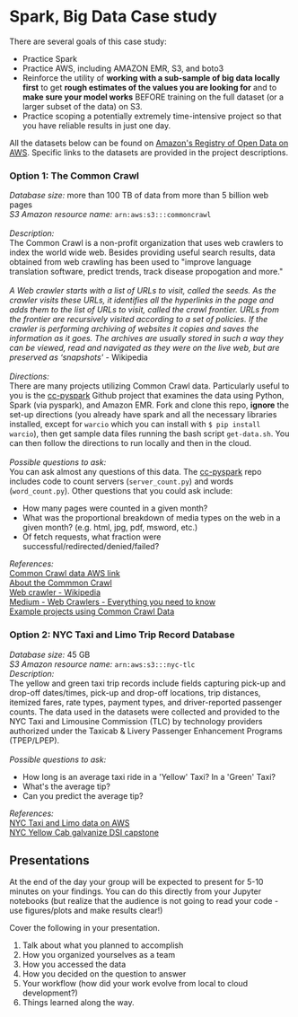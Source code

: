 # Spark, Big Data Case study  

There are several goals of this case study:  
* Practice Spark  
* Practice AWS, including AMAZON EMR, S3, and boto3  
* Reinforce the utility of **working with a sub-sample of big data locally first** to get **rough estimates of the values you are looking for** and to **make sure your model works** BEFORE training on the full dataset (or a larger subset of the data) on S3.  
* Practice scoping a potentially extremely time-intensive project so that you have reliable results in just one day.  

All the datasets below can be found on [Amazon's Registry of Open Data on AWS](https://registry.opendata.aws/).  Specific links to the datasets are provided in the project descriptions.
<br/>  
### Option 1: The Common Crawl  
_Database size:_ more than 100 TB of data from more than 5 billion web pages  
_S3 Amazon resource name:_ `arn:aws:s3:::commoncrawl`  
<br/>
_Description:_  
The Common Crawl is a non-profit organization that uses web crawlers to index the world wide web. Besides providing useful search results, data obtained from web crawling has been used to "improve language translation software, predict trends, track disease propogation and more."    
<br/>
_A Web crawler starts with a list of URLs to visit, called the seeds. As the crawler visits these URLs, it identifies all the hyperlinks in the page and adds them to the list of URLs to visit, called the crawl frontier. URLs from the frontier are recursively visited according to a set of policies. If the crawler is performing archiving of websites it copies and saves the information as it goes. The archives are usually stored in such a way they can be viewed, read and navigated as they were on the live web, but are preserved as ‘snapshots'_ - Wikipedia
<br/>  
_Directions:_    
There are many projects utilizing Common Crawl data.  Particularly useful to you is the [cc-pyspark](https://github.com/commoncrawl/cc-pyspark) Github project that examines the data using Python, Spark (via pyspark), and Amazon EMR.  Fork and clone this repo, **ignore** the set-up directions (you already have spark and all the necessary libraries installed, except for `warcio` which you can install with `$ pip install warcio`), then get sample data files running the bash script `get-data.sh`.  You can then follow the directions to run locally and then in the cloud.  
<br/>
_Possible questions to ask:_   
You can ask almost any questions of this data.  The [cc-pyspark](https://github.com/commoncrawl/cc-pyspark) repo includes code to count servers (`server_count.py`) and words (`word_count.py`).  Other questions that you could ask include:
  * How many pages were counted in a given month?
  * What was the proportional breakdown of media types on the web in a given month? (e.g. html, jpg, pdf, msword, etc.)
  * Of fetch requests, what fraction were successful/redirected/denied/failed?  

_References:_   
[Common Crawl data AWS link](https://registry.opendata.aws/commoncrawl/)  
[About the Commmon Crawl](http://commoncrawl.org/big-picture/frequently-asked-questions/)  
[Web crawler - Wikipedia](https://en.wikipedia.org/wiki/Web_crawler)  
[Medium - Web Crawlers - Everything you need to know](https://medium.com/@cabot_solutions/web-crawlers-everything-you-need-to-know-6dce26ee8ad8)  
[Example projects using Common Crawl Data](http://commoncrawl.org/the-data/examples/)  

### Option 2: NYC Taxi and Limo Trip Record Database  
_Database size:_ 45 GB  
_S3 Amazon resource name:_ `arn:aws:s3:::nyc-tlc`  
_Description:_  
The yellow and green taxi trip records include fields capturing pick-up and drop-off dates/times, pick-up and drop-off locations, trip distances, itemized fares, rate types, payment types, and driver-reported passenger counts. The data used in the datasets were collected and provided to the NYC Taxi and Limousine Commission (TLC) by technology providers authorized under the Taxicab & Livery Passenger Enhancement Programs (TPEP/LPEP).  
<br/>
_Possible questions to ask:_  
* How long is an average taxi ride in a 'Yellow' Taxi?  In a 'Green' Taxi?  
* What's the average tip?  
* Can you predict the average tip?  

_References:_  
[NYC Taxi and Limo data on AWS](https://registry.opendata.aws/nyc-tlc-trip-records-pds/)  
[NYC Yellow Cab galvanize DSI capstone](https://github.com/mkls2319/NYC_Yellow_Cab)
## Presentations
At the end of the day your group will be expected to present for 5-10 minutes on your findings.  You can do this directly from your Jupyter
notebooks (but realize that the audience is not going to read your code - use figures/plots and make results clear!)

Cover the following in your presentation.

   1. Talk about what you planned to accomplish
   2. How you organized yourselves as a team
   3. How you accessed the data
   4. How you decided on the question to answer
   5. Your workflow (how did your work evolve from local to cloud development?)
   6. Things learned along the way.

